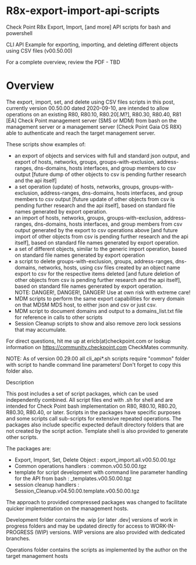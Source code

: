 # R8x-export-import-api-scripts
Check Point R8x Export, Import, [and more] API scripts for bash and powershell

CLI API Example for exporting, importing, and deleting different objects using CSV files (v00.50.00)

For a complete overview, review the PDF - TBD 


# Overview

The export, import, set, and delete using CSV files scripts in this post, currently version 00.50.00 dated 2020-09-10, are intended to allow operations on an existing R80, R80.10, R80.20[.M?], R80.30, R80.40, R81 [EA] Check Point management server (SMS or MDM) from bash on the management server or a management server (Check Point Gaia OS R8X) able to authenticate and reach the target management server.


These scripts show examples of:

- an export of objects and services with full and standard json output, and export of hosts, networks, groups, groups-with-exclusion, address-ranges, dns-domains, hosts interfaces, and group members to csv output [future dump of other objects to csv is pending further research and the api itself]
- a set operation (update) of hosts, networks, groups, groups-with-exclusion, address-ranges, dns-domains, hosts interfaces, and group members to csv output [future update of other objects from csv is pending further research and the api itself], based on standard file names generated by export operation.
- an import of hosts, networks, groups, groups-with-exclusion, address-ranges, dns-domains, hosts interfaces, and group members from csv output generated by the export to csv operations above [and future import of other objects from csv is pending further research and the api itself], based on standard file names generated by export operation.
- a set of different objects, similar to the generic import operation, based on standard file names generated by export operation
- a script to delete groups-with-exclusion, groups, address-ranges, dns-domains, networks, hosts, using csv files created by an object name export to csv for the respective items deleted [and future deletion of other objects from csv is pending further research and the api itself], based on standard file names generated by export operation.  
  NOTE:  DANGER!, DANGER!, DANGER!  Use at own risk with extreme care!
- MDM scripts to perform the same export capabilities for every domain on that MDSM MDS host, to either json and csv or just csv.
- MDM script to document domains and output to a domains_list.txt file for reference in calls to other scripts
- Session Cleanup scripts to show and also remove zero lock sessions that may accumulate.

For direct questions, hit me up at ericb(at)checkpoint.com 
    or lookup information on https://community.checkpoint.com CheckMates community.

NOTE:  As of version 00.29.00 all cli_api*.sh scripts require "common" folder with script to handle command line parameters!  Don't forget to copy this folder also.

Description

This post includes a set of script packages, which can be used independently combined.  All script files end with .sh for shell and are intended for Check Point bash implementation on R80, R80.10, R80.20, R80.30, R80.40, or later.  Scripts in the packages have specific purposes and some scripts call sub-scripts for extensive repeated operations.  The packages also include specific expected default directory folders that are not created by the script action.  Template shell is also provided to generate other scripts.

The packages are:

- Export, Import, Set, Delete Object :  export_import.all.v00.50.00.tgz
- Common operations handlers         :  common.v00.50.00.tgz
- template for script development with command line parameter handling for the API from bash :  _templates.v00.50.00.tgz
- session cleanup handlers           :  Session_Cleanup.v04.50.00.template.v00.50.00.tgz

 
The approach to provided compressed packages was changed to facilitate quicker implementation on the management hosts.

Development folder contains the .wip [or later .dev] versions of work in progress folders and may be updated directly for access to WORK-IN-PROGRESS (WIP) versions.  WIP versions are also provided with dedicated branches.

Operations folder contains the scripts as implemented by the author on the target management hosts


